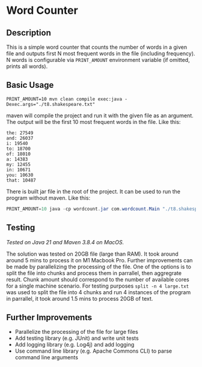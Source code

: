 # Word Counter

## Description

This is a simple word counter that counts the number of words in a given file and outputs first N most frequent words in the file (including frequency). N words is configurable via `PRINT_AMOUNT` environment variable (if omitted, prints all words).

## Basic Usage

```
PRINT_AMOUNT=10 mvn clean compile exec:java -Dexec.args="./t8.shakespeare.txt"
```

maven will compile the project and run it with the given file as an argument. The output will be the first 10 most frequent words in the file. Like this:

```
the: 27549
and: 26037
i: 19540
to: 18700
of: 18010
a: 14383
my: 12455
in: 10671
you: 10630
that: 10487
```

There is built jar file in the root of the project. It can be used to run the program without maven. Like this:

```java
PRINT_AMOUNT=10 java -cp wordcount.jar com.wordcount.Main "./t8.shakespeare.txt"
```

## Testing

_Tested on Java 21 and Maven 3.8.4 on MacOS._

The solution was tested on 20GB file (large than RAM). It took around around 5 mins to process it on M1 Macbook Pro. Further improvements can be made by parallelizing the processing of the file. One of the options is to split the file into chunks and process them in parrallel, then aggregrate result. Chunk amount should correspond to the number of available cores for a single machine scenario. For testing purposes `split -n 4 large.txt` was used to split the file into 4 chunks and run 4 instances of the program in parrallel, it took around 1.5 mins to process 20GB of text.

## Further Improvements

- Parallelize the processing of the file for large files
- Add testing library (e.g. JUnit) and write unit tests
- Add logging library (e.g. Log4j) and add logging
- Use command line library (e.g. Apache Commons CLI) to parse command line arguments